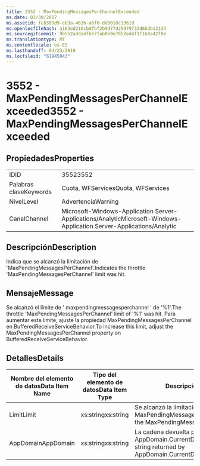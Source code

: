 ```yaml
---
title: 3552 - MaxPendingMessagesPerChannelExceeded
ms.date: 03/30/2017
ms.assetid: fc8309d9-eb3a-4636-a6f0-dd0018c1361d
ms.openlocfilehash: a163ed216cbdfbf2b9d77d25979733d6bdb121d3
ms.sourcegitcommit: 9b552addadfb57fab0b9e7852ed4f1f1b8a42f8e
ms.translationtype: MT
ms.contentlocale: es-ES
ms.lasthandoff: 04/23/2019
ms.locfileid: "61945943"
---
```

# <a name="3552---maxpendingmessagesperchannelexceeded"></a><span data-ttu-id="3b6ba-102">3552 - MaxPendingMessagesPerChannelExceeded</span><span class="sxs-lookup"><span data-stu-id="3b6ba-102">3552 - MaxPendingMessagesPerChannelExceeded</span></span>
## <a name="properties"></a><span data-ttu-id="3b6ba-103">Propiedades</span><span class="sxs-lookup"><span data-stu-id="3b6ba-103">Properties</span></span>  
  
|||  
|-|-|  
|<span data-ttu-id="3b6ba-104">ID</span><span class="sxs-lookup"><span data-stu-id="3b6ba-104">ID</span></span>|<span data-ttu-id="3b6ba-105">3552</span><span class="sxs-lookup"><span data-stu-id="3b6ba-105">3552</span></span>|  
|<span data-ttu-id="3b6ba-106">Palabras clave</span><span class="sxs-lookup"><span data-stu-id="3b6ba-106">Keywords</span></span>|<span data-ttu-id="3b6ba-107">Cuota, WFServices</span><span class="sxs-lookup"><span data-stu-id="3b6ba-107">Quota, WFServices</span></span>|  
|<span data-ttu-id="3b6ba-108">Nivel</span><span class="sxs-lookup"><span data-stu-id="3b6ba-108">Level</span></span>|<span data-ttu-id="3b6ba-109">Advertencia</span><span class="sxs-lookup"><span data-stu-id="3b6ba-109">Warning</span></span>|  
|<span data-ttu-id="3b6ba-110">Canal</span><span class="sxs-lookup"><span data-stu-id="3b6ba-110">Channel</span></span>|<span data-ttu-id="3b6ba-111">Microsoft-Windows-Application Server-Applications/Analytic</span><span class="sxs-lookup"><span data-stu-id="3b6ba-111">Microsoft-Windows-Application Server-Applications/Analytic</span></span>|  
  
## <a name="description"></a><span data-ttu-id="3b6ba-112">Descripción</span><span class="sxs-lookup"><span data-stu-id="3b6ba-112">Description</span></span>  
 <span data-ttu-id="3b6ba-113">Indica que se alcanzó la limitación de 'MaxPendingMessagesPerChannel'.</span><span class="sxs-lookup"><span data-stu-id="3b6ba-113">Indicates the throttle 'MaxPendingMessagesPerChannel' limit was hit.</span></span>  
  
## <a name="message"></a><span data-ttu-id="3b6ba-114">Mensaje</span><span class="sxs-lookup"><span data-stu-id="3b6ba-114">Message</span></span>  
 <span data-ttu-id="3b6ba-115">Se alcanzó el límite de ' maxpendingmessagesperchannel ' de '%1'.</span><span class="sxs-lookup"><span data-stu-id="3b6ba-115">The throttle 'MaxPendingMessagesPerChannel' limit of  '%1' was hit.</span></span> <span data-ttu-id="3b6ba-116">Para aumentar este límite, ajuste la propiedad MaxPendingMessagesPerChannel en BufferedReceiveServiceBehavior.</span><span class="sxs-lookup"><span data-stu-id="3b6ba-116">To increase this limit, adjust the MaxPendingMessagesPerChannel property on BufferedReceiveServiceBehavior.</span></span>  
  
## <a name="details"></a><span data-ttu-id="3b6ba-117">Detalles</span><span class="sxs-lookup"><span data-stu-id="3b6ba-117">Details</span></span>  
  
|<span data-ttu-id="3b6ba-118">Nombre del elemento de datos</span><span class="sxs-lookup"><span data-stu-id="3b6ba-118">Data Item Name</span></span>|<span data-ttu-id="3b6ba-119">Tipo del elemento de datos</span><span class="sxs-lookup"><span data-stu-id="3b6ba-119">Data Item Type</span></span>|<span data-ttu-id="3b6ba-120">Descripción</span><span class="sxs-lookup"><span data-stu-id="3b6ba-120">Description</span></span>|  
|--------------------|--------------------|-----------------|  
|<span data-ttu-id="3b6ba-121">Limit</span><span class="sxs-lookup"><span data-stu-id="3b6ba-121">Limit</span></span>|<span data-ttu-id="3b6ba-122">xs:string</span><span class="sxs-lookup"><span data-stu-id="3b6ba-122">xs:string</span></span>|<span data-ttu-id="3b6ba-123">Se alcanzó la limitación de MaxPendingMessagesPerChannel.</span><span class="sxs-lookup"><span data-stu-id="3b6ba-123">The limit of the MaxPendingMessagesPerChannel throttle.</span></span>|  
|<span data-ttu-id="3b6ba-124">AppDomain</span><span class="sxs-lookup"><span data-stu-id="3b6ba-124">AppDomain</span></span>|<span data-ttu-id="3b6ba-125">xs:string</span><span class="sxs-lookup"><span data-stu-id="3b6ba-125">xs:string</span></span>|<span data-ttu-id="3b6ba-126">La cadena devuelta por AppDomain.CurrentDomain.FriendlyName.</span><span class="sxs-lookup"><span data-stu-id="3b6ba-126">The string returned by AppDomain.CurrentDomain.FriendlyName.</span></span>|
